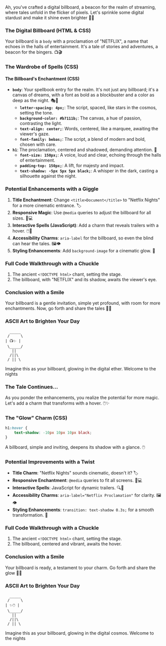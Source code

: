 Ah, you've crafted a digital billboard, a beacon for the realm of streaming, where tales unfold in the flicker of pixels. Let's sprinkle some digital stardust and make it shine even brighter 🌟✨

### The Digital Billboard (HTML & CSS)

Your billboard is a `body` with a proclamation of "NETFLIX", a name that echoes in the halls of entertainment. It's a tale of stories and adventures, a beacon for the bingers. 📺🎬

### The Wardrobe of Spells (CSS)

#### The Billboard's Enchantment (CSS)
- **`body`**: Your spellbook entry for the realm. It's not just any billboard; it's a canvas of dreams, with a font as bold as a blockbuster and a color as deep as the night. 🎭🌌
  - **`letter-spacing: 4px;`**: The script, spaced, like stars in the cosmos, setting the tone.
  - **`background-color: #b7111b;`**: The canvas, a hue of passion, contrasting the light.
  - **`text-align: center;`**: Words, centered, like a marquee, awaiting the viewer's gaze.
  - **`font-family: bebas;`**: The script, a blend of modern and bold, chosen with care.
- **`h1`**: The proclamation, centered and shadowed, demanding attention. 📣
  - **`font-size: 150px;`**: A voice, loud and clear, echoing through the halls of entertainment.
  - **`padding-top: 150px;`**: A lift, for majesty and impact.
  - **`text-shadow: -5px 5px 5px black;`**: A whisper in the dark, casting a silhouette against the night.

### Potential Enhancements with a Giggle
1. **Title Enchantment**: Change `<title>Document</title>` to "Netflix Nights" for a more cinematic entrance. 🏷️
2. **Responsive Magic**: Use `@media` queries to adjust the billboard for all sizes. 📱💻
3. **Interactive Spells (JavaScript)**: Add a charm that reveals trailers with a hover. 🖱️🔮
4. **Accessibility Charms**: `aria-label` for the billboard, so even the blind can hear the tales. 🖼️👁️
5. **Styling Enhancements**: Add `background-image` for a cinematic glow. 🌟

### Full Code Walkthrough with a Chuckle
1. The ancient `<!DOCTYPE html>` chant, setting the stage.
2. The billboard, with "NETFLIX" and its shadow, awaits the viewer's eye.

### Conclusion with a Smile
Your billboard is a gentle invitation, simple yet profound, with room for more enchantments. Now, go forth and share the tales 🎉🔮

### ASCII Art to Brighten Your Day
```
  _____
 /     \
| 📺✨ |
 \_____/
   ||
  /||\
 / || \
```
Imagine this as your billboard, glowing in the digital ether. Welcome to the nights

### The Tale Continues...
As you ponder the enhancements, you realize the potential for more magic. Let's add a charm that transforms with a hover. 🖱️✨

### The "Glow" Charm (CSS)
```css
h1:hover {
    text-shadow: -10px 10px 10px black;
}
```
A billboard, simple and inviting, deepens its shadow with a glance. 🖱️

### Potential Improvements with a Twist
- **Title Charm**: "Netflix Nights" sounds cinematic, doesn't it? 🏷️
- **Responsive Enchantment**: `@media` queries to fit all screens. 📱💻
- **Interactive Spells**: JavaScript for dynamic trailers. 🔍📖
- **Accessibility Charms**: `aria-label="Netflix Proclamation"` for clarity. 🖼️👁️
- **Styling Enhancements**: `transition: text-shadow 0.3s;` for a smooth transformation. 🌟

### Full Code Walkthrough with a Chuckle
1. The ancient `<!DOCTYPE html>` chant, setting the stage.
2. The billboard, centered and vibrant, awaits the hover.

### Conclusion with a Smile
Your billboard is ready, a testament to your charm. Go forth and share the glow 🎉🔮

### ASCII Art to Brighten Your Day
```
  _____
 /     \
| ✨🖱️ |
 \_____/
   ||
  /||\
 / || \
```
Imagine this as your billboard, glowing in the digital cosmos. Welcome to the nights